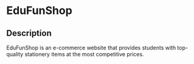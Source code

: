 # EduFunShop
## Description
EduFunShop is an e-commerce website that provides students with top-quality stationery items at the most competitive prices.

